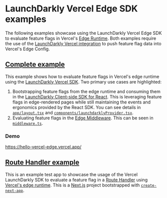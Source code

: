 # LaunchDarkly Vercel Edge SDK examples

The following examples showcase using the LaunchDarkly Vercel Edge SDK to evaluate feature flags in Vercel's [Edge Runtime](https://vercel.com/docs/concepts/functions/edge-functions/edge-runtime). Both examples require the use of the [LaunchDarkly Vercel integration](https://docs.launchdarkly.com/integrations/vercel) to push feature flag data into Vercel's Edge Config.

## [Complete example](complete/README.md)

This example shows how to evaluate feature flags in Vercel's edge runtime using the [LaunchDarkly Vercel SDK](https://github.com/launchdarkly/js-core/tree/main/packages/sdk/vercel). Two primary use cases are highlighted:

1. Bootstrapping feature flags from the edge runtime and consuming them in the [LaunchDarkly Client-side SDK for React](https://github.com/launchdarkly/react-client-sdk). This is leveraging feature flags in edge-rendered pages while still maintaining the events and ergonomics provided by the React SDK. You can see details in [`app/layout.tsx`](./app/layout.tsx) and [`components/launchdarklyProvider.tsx`](./components/launchdarklyProvider.tsx).
2. Evaluating feature flags in the [Edge Middleware](https://vercel.com/docs/concepts/functions/edge-middleware). This can be seen in [`middleware.ts`](./middleware.ts).

### Demo

https://hello-vercel-edge.vercel.app/

## [Route Handler example](route-handler/README.md)

This is an example test app to showcase the usage of the Vercel LaunchDarkly
SDK to evaluate a feature flag in a [Route Handler](https://nextjs.org/docs/app/building-your-application/routing/router-handlers) using [Vercel's edge runtime](https://nextjs.org/docs/app/building-your-application/routing/router-handlers#edge-and-nodejs-runtimes). This is a [Next.js](https://nextjs.org/) project bootstrapped with [`create-next-app`](https://github.com/vercel/next.js/tree/canary/packages/create-next-app).
